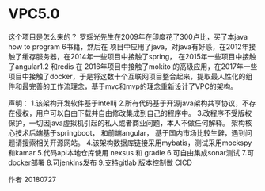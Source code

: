 # VPC5.0

这个项目是怎么来的？ 罗瑶光先生在2009年在印度花了300卢比，买了本java how to program 6书籍，然后在 项目中应用了java，对java有好感，在2012年接触了缓存服务器，在2014年一些项目中接触了spring， 在2015年一些项目中接触了angular1.2 和redis 在 2016年项目中接触了mokito 的高级应用，在2017年一些项目中接触了docker，于是将这数十个互联网项目整合起来，提取最人性化的组件和最完善的工作流理念，基于mvc和mvp的理念重新设计了VPC的架构。

声明：
1.该架构开发软件基于intellij
2.所有代码基于开源java架构共享协议，不存在侵权，用户可以自由下载并自由修改集成到自己的程序中。
3.改程序不受版权保护，一切因java虚拟机引起的私人或者商业问题，本人不做任何解释。
架构核心技术后端基于springboot， 和前端angular， 基于国内市场比较生僻，遇到问题请搜索相关开源网站。
4.该架构数据库链接采用mybatis，测试采用mockspy 和kamar
5.代码api本地仓库使用 nexsus 和 gradle
6.可自由集成sonar测试
7.可docker部署
8.可jenkins发布
9.支持gitlab 版本控制做 CICD


作者
20180727
